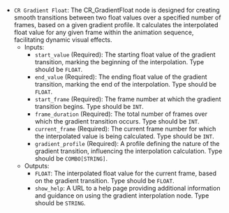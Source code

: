 - `CR Gradient Float`: The CR_GradientFloat node is designed for creating smooth transitions between two float values over a specified number of frames, based on a given gradient profile. It calculates the interpolated float value for any given frame within the animation sequence, facilitating dynamic visual effects.
    - Inputs:
        - `start_value` (Required): The starting float value of the gradient transition, marking the beginning of the interpolation. Type should be `FLOAT`.
        - `end_value` (Required): The ending float value of the gradient transition, marking the end of the interpolation. Type should be `FLOAT`.
        - `start_frame` (Required): The frame number at which the gradient transition begins. Type should be `INT`.
        - `frame_duration` (Required): The total number of frames over which the gradient transition occurs. Type should be `INT`.
        - `current_frame` (Required): The current frame number for which the interpolated value is being calculated. Type should be `INT`.
        - `gradient_profile` (Required): A profile defining the nature of the gradient transition, influencing the interpolation calculation. Type should be `COMBO[STRING]`.
    - Outputs:
        - `FLOAT`: The interpolated float value for the current frame, based on the gradient transition. Type should be `FLOAT`.
        - `show_help`: A URL to a help page providing additional information and guidance on using the gradient interpolation node. Type should be `STRING`.
